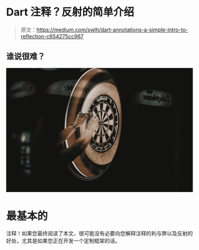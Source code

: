 # Dart 注释？反射的简单介绍

> 原文：<https://medium.com/swlh/dart-annotations-a-simple-intro-to-reflection-c654275cc967>

## 谁说很难？

![](img/357012d05bc8329b27f814b441a0fa81.png)

# 最基本的

注释！如果您最终阅读了本文，很可能没有必要向您解释注释的利与弊以及反射的好处，尤其是如果您正在开发一个定制框架的话。